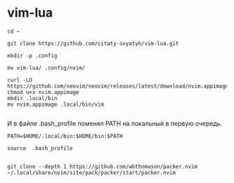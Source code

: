 # vim-lua
```
cd ~

git clone https://github.com/citaty-svyatyh/vim-lua.git

mkdir -p .config

mv vim-lua/ .config/nvim/

curl -LO https://github.com/neovim/neovim/releases/latest/download/nvim.appimage
chmod u+x nvim.appimage
mkdir .local/bin
mv nvim.appimage .local/bin/vim


```

И в файле .bash_profile поменял PATH на локальный в первую очередь.

```
PATH=$HOME/.local/bin:$HOME/bin:$PATH

source  .bash_profile 
```

```

git clone --depth 1 https://github.com/wbthomason/packer.nvim  ~/.local/share/nvim/site/pack/packer/start/packer.nvim

```
